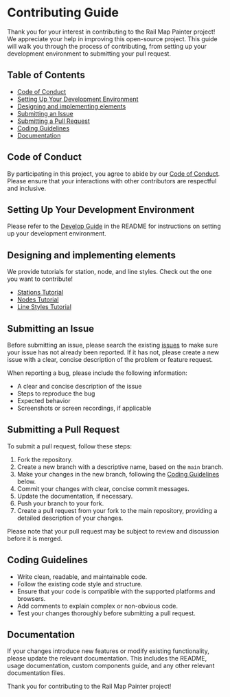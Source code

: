 # Contributing Guide

Thank you for your interest in contributing to the Rail Map Painter project! We appreciate your help in improving this open-source project. This guide will walk you through the process of contributing, from setting up your development environment to submitting your pull request.

## Table of Contents

- [Code of Conduct](#code-of-conduct)
- [Setting Up Your Development Environment](#setting-up-your-development-environment)
- [Designing and implementing elements](#designing-and-implementing-elements)
- [Submitting an Issue](#submitting-an-issue)
- [Submitting a Pull Request](#submitting-a-pull-request)
- [Coding Guidelines](#coding-guidelines)
- [Documentation](#documentation)

## Code of Conduct

By participating in this project, you agree to abide by our [Code of Conduct](./CODE_OF_CONDUCT.md). Please ensure that your interactions with other contributors are respectful and inclusive.

## Setting Up Your Development Environment

Please refer to the [Develop Guide](./docs/developer-guide.md) in the README for instructions on setting up your development environment.

## Designing and implementing elements

We provide tutorials for station, node, and line styles. Check out the one you want to contribute!

- [Stations Tutorial](./docs/stations.md)
- [Nodes Tutorial](./docs/nodes.md)
- [Line Styles Tutorial](./docs/line-styles.md)

## Submitting an Issue

Before submitting an issue, please search the existing [issues](https://github.com/railmapgen/rmp/issues) to make sure your issue has not already been reported. If it has not, please create a new issue with a clear, concise description of the problem or feature request.

When reporting a bug, please include the following information:

- A clear and concise description of the issue
- Steps to reproduce the bug
- Expected behavior
- Screenshots or screen recordings, if applicable

## Submitting a Pull Request

To submit a pull request, follow these steps:

1. Fork the repository.
2. Create a new branch with a descriptive name, based on the `main` branch.
3. Make your changes in the new branch, following the [Coding Guidelines](#coding-guidelines) below.
4. Commit your changes with clear, concise commit messages.
5. Update the documentation, if necessary.
6. Push your branch to your fork.
7. Create a pull request from your fork to the main repository, providing a detailed description of your changes.

Please note that your pull request may be subject to review and discussion before it is merged.

## Coding Guidelines

- Write clean, readable, and maintainable code.
- Follow the existing code style and structure.
- Ensure that your code is compatible with the supported platforms and browsers.
- Add comments to explain complex or non-obvious code.
- Test your changes thoroughly before submitting a pull request.

## Documentation

If your changes introduce new features or modify existing functionality, please update the relevant documentation. This includes the README, usage documentation, custom components guide, and any other relevant documentation files.

Thank you for contributing to the Rail Map Painter project!
